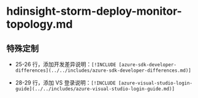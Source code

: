 # hdinsight-storm-deploy-monitor-topology.md

## 特殊定制

* 25-26 行，添加开发差异说明：`[!INCLUDE [azure-sdk-developer-differences](../../includes/azure-sdk-developer-differences.md)]`

* 28-29 行，添加 VS 登录说明：`[!INCLUDE [azure-visual-studio-login-guide](../../includes/azure-visual-studio-login-guide.md)]`
